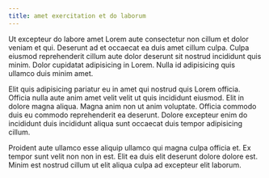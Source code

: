 ```yaml
---
title: amet exercitation et do laborum
---
```


Ut excepteur do labore amet Lorem aute consectetur non cillum et dolor veniam et qui. Deserunt ad et occaecat ea duis amet cillum culpa. Culpa eiusmod reprehenderit cillum aute dolor deserunt sit nostrud incididunt quis minim. Dolor cupidatat adipisicing in Lorem. Nulla id adipisicing quis ullamco duis minim amet.

Elit quis adipisicing pariatur eu in amet qui nostrud quis Lorem officia. Officia nulla aute anim amet velit velit ut quis incididunt eiusmod. Elit in dolore magna aliqua. Magna anim non ut anim voluptate. Officia commodo duis eu commodo reprehenderit ea deserunt. Dolore excepteur enim do incididunt duis incididunt aliqua sunt occaecat duis tempor adipisicing cillum.

Proident aute ullamco esse aliquip ullamco qui magna culpa officia et. Ex tempor sunt velit non non in est. Elit ea duis elit deserunt dolore dolore est. Minim est nostrud cillum ut elit aliqua culpa ad excepteur elit laborum.